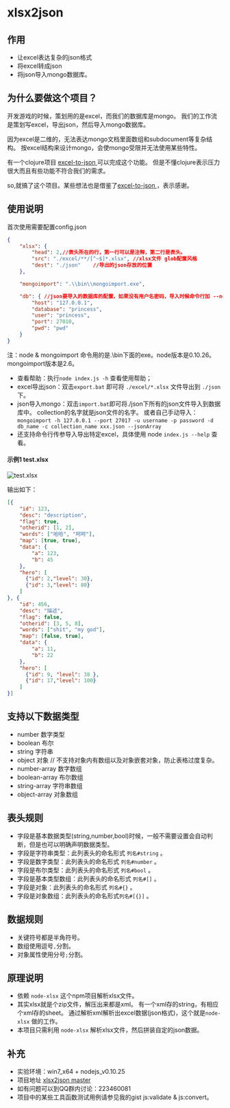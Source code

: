 xlsx2json
=========

## 作用
* 让excel表达复杂的json格式
* 将excel转成json
* 将json导入mongo数据库。

## 为什么要做这个项目？
开发游戏的时候，策划用的是excel，而我们的数据库是mongo。
我们的工作流是策划写excel，导出json，然后导入mongo数据库。

因为excel是二维的，无法表达mongo文档里面数组和subdocument等复杂结构。
按excel结构来设计mongo，会使mongo受限并无法使用某些特性。

有一个clojure项目 [excel-to-json ](https://github.com/mhaemmerle/excel-to-json) 可以完成这个功能。
但是不懂clojure表示压力很大而且有些功能不符合我们的需求。

so,就搞了这个项目。某些想法也是借鉴了[excel-to-json ](https://github.com/mhaemmerle/excel-to-json)，表示感谢。

## 使用说明
首次使用需要配置config.json

```json
{
    "xlsx": {
        "head": 2,//表头所在的行，第一行可以是注释，第二行是表头。
        "src": "./excel/**/[^~$]*.xlsx", //xlsx文件 glob配置风格
        "dest": "./json"    //导出的json存放的位置
    },

    "mongoimport": ".\\bin\\mongoimport.exe",

    "db": { //json要导入的数据库的配置，如果没有用户名密码，导入时候命令行加 --noauth
        "host": "127.0.0.1",
        "database": "princess",
        "user": "princess",
        "port": 27010,
        "pwd": "pwd"
    }
}
```

注：node & mongoimport 命令用的是.\bin下面的exe。node版本是0.10.26。mongoimport版本是2.6。


* 查看帮助：执行`node index.js -h` 查看使用帮助；
* excel导出json：双击`export.bat` 即可将 `./excel/*.xlsx` 文件导出到 `./json` 下。
* json导入mongo：双击`import.bat`即可将./json下所有的json文件导入到数据库中。
collection的名字就是json文件的名字。
或者自己手动导入：
`mongoimport -h 127.0.0.1 --port 27017 -u username -p password -d db_name -c collection_name xxx.json --jsonArray`
* 还支持命令行传参导入导出特定excel，具体使用 node `index.js --help` 查看。


#### 示例1 test.xlsx
![test.xlsx](http://img3.douban.com/view/photo/photo/public/p2180848214.jpg)

输出如下：

```json
[{
    "id": 123,
    "desc": "description",
    "flag": true,
    "otherid": [1, 2],
    "words": ["哈哈", "呵呵"],
    "map": [true, true],
    "data": {
        "a": 123,
        "b": 45
    },
    "hero": [
      {"id": 2,"level": 30}, 
      {"id": 3,"level": 80}
    ]
}, {
    "id": 456,
    "desc": "描述",
    "flag": false,
    "otherid": [3, 5, 8],
    "words": ["shit", "my god"],
    "map": [false, true],
    "data": {
        "a": 11,
        "b": 22
    },
    "hero": [
      {"id": 9, "level": 38 },
      {"id": 17,"level": 100}
    ]
}]
```

## 支持以下数据类型
* number 数字类型
* boolean  布尔
* string 字符串
* object 对象  // 不支持对象内有数组以及对象嵌套对象，防止表格过度复杂。
* number-array  数字数组
* boolean-array  布尔数组
* string-array  字符串数组
* object-array 对象数组

## 表头规则
* 字段是基本数据类型(string,number,bool)时候，一般不需要设置会自动判断，但是也可以明确声明数据类型。
* 字段是字符串类型：此列表头的命名形式 `列名#string` 。
* 字段是数字类型：此列表头的命名形式 `列名#number` 。
* 字段是布尔类型：此列表头的命名形式 `列名#bool` 。
* 字段是基本类型数组：此列表头的命名形式 `列名#[]` 。
* 字段是对象：此列表头的命名形式 `列名#{}` 。
* 字段是对象数组：此列表头的命名形式`列名#[{}]` 。

## 数据规则
* 关键符号都是半角符号。
* 数组使用逗号`,`分割。
* 对象属性使用分号`;`分割。

## 原理说明
* 依赖 `node-xlsx` 这个npm项目解析xlsx文件。
* 其实xlsx就是个zip文件，解压出来都是xml。
  有一个xml存的string，有相应个xml存的sheet。
  通过解析xml解析出excel数据(json格式)，这个就是`node-xlsx` 做的工作。
* 本项目只需利用 `node-xlsx` 解析xlsx文件，然后拼装自定的json数据。

## 补充
* 实验环境：win7_x64 + nodejs_v0.10.25
* 项目地址 [xlsx2json master](https://github.com/koalaylj/xlsx2json)
* 如有问题可以到QQ群内讨论：223460081
* 项目中的某些工具函数测试用例请参见我的gist js:validate & js:convert。